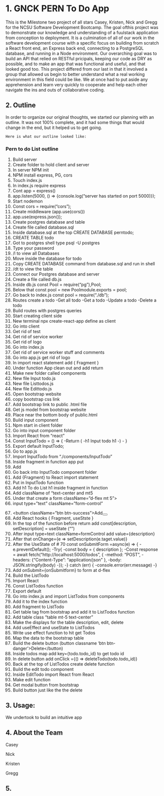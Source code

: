 # 1. GNCK PERN To Do App
<div class="force-word-wrap">
    This is the Milestone two project of all stars Casey, Kristen, Nick and Gregg for the NCSU Software Development Bootcamp.  The goal ofthis project was to demonstrate our knowledge and understanding of a fuulstack application from conception to deployment.  It is a culmination of all of our work in the software development course with a specific focus on building from scratch a React front end, an Express back end, connecting to a PostgreSQL database, and running in a Node environment. Our overarching goal was to build an API that relied on RESTful pricipals, keeping our code as DRY as possible, and to make an app that was functional and useful, and that looked good too. This project differed from our last in that it involved a group that allowed us begin to better understand what a real working environment in this field could be like.  We at once had to put aside any apprehension and learn very quickly to cooperate and help each other navigate the ins and outs of collaborative coding.  
</div>

##  2. Outline 
<div class="force-word-wrap">
    In order to organize our original thoughts, we started our planning with an outline.  It was not 100% complete, and it had some things that would change in the end, but it helped us to get going.

    Here is what our outline looked like:
</div>

### Pern to do List outline

1. Build server
2. Create folder to hold client and server
3. In server NPM init
4. NPM install express, PG, cors
5. Touch index.js
6. In index.js require express
7. Cont app = express()
8. app.listen(5000, () => {console.log(“server has started on port 5000)});
9. Start nodemon
10. Const cors = require(“cors”);
11. Create middleware (app.use(cors())
12. app.use(express.json());
13. Create postgres database and table
14. Create file called database.sql
15. Inside database.sql at the top CREATE DATABASE perntodo;
16. CREATE TABLE todo
17. Got to postgres shell  type psql -U postgres
18. Type your password
19. /l to view all Databases
20. Move inside the database for todo
21. Copy CREATE DATABASE command from database.sql and run in shell
22. /dt to view the table
23. Connect our Postgres database and server
24. Create a file called db.js
25. Inside db.js   const Pool = require(“pg”),Pool;
26. Below that const pool = new Poolmodule.exports = pool;
27. Go back to index.js    const pool = require(“./db”);
28. Routes create a todo
    -Get all todo
    -Get a todo
    -Update a todo
    -Delete a todo
29. Build routes with postgres queries
30. Start creating client side
31. New terminal  npx create-react-app define as client
32. Go into client
33. Get rid of test
34. Get rid of service worker
35. Get rid of logo
36. Go into index.js
37. Get rid of service worker stuff and comments
38. Go into app.js get rid of logo
39. In import react statement add { Fragment }
40. Under function App clean out and add return <fragment></fragment>
41. Make new folder called components
42. New file Input todo.js
43. New file Listtodos.js
44. New file Edittodo.js 
45. Open bootstrap website 
46. copy  bootstrap css link
47. Add bootstrap link to public .html file 
48. Get js model from bootstrap website
49. Place near the bottom body of public.html
50. Build input component
51. Npm start in client folder
52. Go into input component folder 
53. Import React from “react”
54. Const InputTodo = () => {
				-Return (
				-h1 Input todo h1
				-)
			    - }
55. Export default InputTodo;
56. Go to app.js 
57. Import InputTodo from “./components/InputTodo”
58. Inside fragment in function app put <InputTodo>
59. Add <div className=”container”>
60. Go back into InputTodo component folder 
61. Add {Fragment} to React import statement
62. Put <Fragment> in InputTodo function
63. Add h1 To do List h1  inside fragment in  function
64. Add className of “text-center and mt5
65. Under that create a form className=”d-flex mt 5”>
66. <form>  input type=”text” className=”form-control”
67. <button className=”btn btn-success”>Add<button>
68. Add React hooks { Fragment, useStste }
69. In the top of the function before return add const[description, setDescription] = useState (“”)
70. After input type=text className=formControl add value={description}
71. After that onChange={e => setDescription(e.taget.value)}
72. After the UseState of # 70  const onSubmitForm =async(e) => {
					-e.preventDefault();
    -Try{
    -const body = { description };
    -Const response = await  fetch(“http://localhost:5000/todos”, {
    -method: “POST”,
    -headers: {“Content-Type”: “application/json” },
    -body:  JSON.stringify(body)
    -});
    -} catch (err) {
    -console.error(err.message)
    -}
73.    Add onSubmit={onSubmitform} to form at d-flex
74. Build the ListTodo
75. Import React
76. Const ListTodos function
77. Export default
78. Go into index.js and import ListTodos from components
79. Add it to the index function
80. Add fragment to ListTodo
81. Get table tag from bootstrap and add it to ListTodos function
82. Add table class “table mt-5 text-center”
83. Make the displays for the table description, edit, delete
84. Add useEffect and useState to ListTodos
85. Write use effect function to hit get Todos
86. Map the data to the bootstrap table
87. Build the delete button  (button classname ‘btn btn-danger’>Delete</button)
88. Inside todos map add <tr> key={todo.todo_id}</tr> to get todo id
89. In delete  button add onClick ={() => deleteTodo(todo.todo_id)}
90. Back at the top of ListTodos create delete function
91. Build the edit todo component
92. Inside EditTodo import React from React
93. Make edit function
94. Get  modal button from bootstrap
95. Build button just like the the delete


## 3. Usage:
<div class="force-word-wrap">
We undertook to build an intuitive app 

</div>

## 4. About the Team
<div class="force-word-wrap">
Casey



Nick



Kristen



Gregg

</div>

## 5. 

<div class="force-word-wrap">


</div>

 


    



